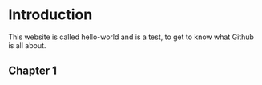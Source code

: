 # Introduction
This website is called hello-world and is a test, to get to know what Github is all about.

## Chapter 1 

